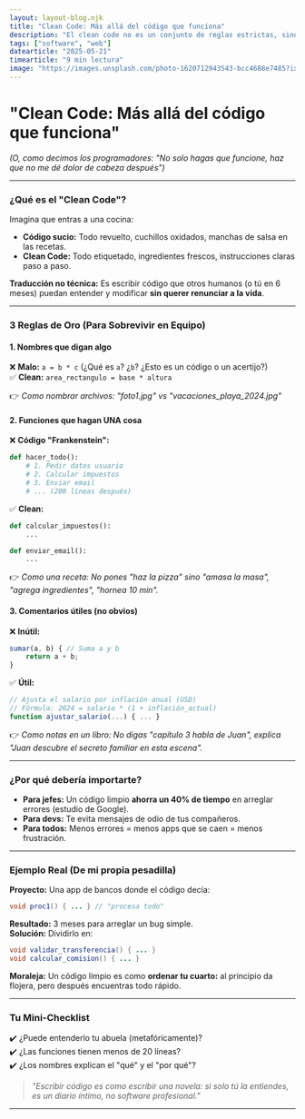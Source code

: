 ```yaml
---
layout: layout-blog.njk
title: "Clean Code: Más allá del código que funciona"
description: "El clean code no es un conjunto de reglas estrictas, sino una serie de principios que ayudan a producir código intuitivo y fácil de modificar."
tags: ["software", "web"]
datearticle: "2025-05-21"
timearticle: "9 min lectura"
image: "https://images.unsplash.com/photo-1620712943543-bcc4688e7485?ixlib=rb-4.0.3&ixid=M3wxMjA3fDB8MHxwaG90by1wYWdlfHx8fGVufDB8fHx8fA%3D%3D&auto=format&fit=crop&w=765&q=80"
---
```


# **"Clean Code: Más allá del código que funciona"**

_(O, como decimos los programadores: "No solo hagas que funcione, haz que no me dé dolor de cabeza después")_

---

### **¿Qué es el "Clean Code"?**

Imagina que entras a una cocina:

- **Código sucio:** Todo revuelto, cuchillos oxidados, manchas de salsa en las recetas.
- **Clean Code:** Todo etiquetado, ingredientes frescos, instrucciones claras paso a paso.

**Traducción no técnica:** Es escribir código que otros humanos (o tú en 6 meses) puedan entender y modificar **sin querer renunciar a la vida**.

---

### **3 Reglas de Oro (Para Sobrevivir en Equipo)**

#### 1. **Nombres que digan algo**

❌ **Malo:** `a = b * c` (¿Qué es `a`? ¿`b`? ¿Esto es un código o un acertijo?)  
✅ **Clean:** `area_rectangulo = base * altura`

👉 _Como nombrar archivos: "foto1.jpg" vs "vacaciones_playa_2024.jpg"_

#### 2. **Funciones que hagan UNA cosa**

❌ **Código "Frankenstein":**

```python
def hacer_todo():
    # 1. Pedir datos usuario
    # 2. Calcular impuestos
    # 3. Enviar email
    # ... (200 líneas después)
```

✅ **Clean:**

```python
def calcular_impuestos():
    ...

def enviar_email():
    ...
```

👉 _Como una receta: No pones "haz la pizza" sino "amasa la masa", "agrega ingredientes", "hornea 10 min"._

#### 3. **Comentarios útiles (no obvios)**

❌ **Inútil:**

```javascript
sumar(a, b) { // Suma a y b
    return a + b;
}
```

✅ **Útil:**

```javascript
// Ajusta el salario por inflación anual (USD)
// Fórmula: 2024 = salario * (1 + inflación_actual)
function ajustar_salario(...) { ... }
```

👉 _Como notas en un libro: No digas "capítulo 3 habla de Juan", explica "Juan descubre el secreto familiar en esta escena"._

---

### **¿Por qué debería importarte?**

- **Para jefes:** Un código limpio **ahorra un 40% de tiempo** en arreglar errores (estudio de Google).
- **Para devs:** Te evita mensajes de odio de tus compañeros.
- **Para todos:** Menos errores = menos apps que se caen = menos frustración.

---

### **Ejemplo Real (De mi propia pesadilla)**

**Proyecto:** Una app de bancos donde el código decía:

```java
void proc1() { ... } // "procesa todo"
```

**Resultado:** 3 meses para arreglar un bug simple.  
**Solución:** Dividirlo en:

```java
void validar_transferencia() { ... }
void calcular_comision() { ... }
```

**Moraleja:** Un código limpio es como **ordenar tu cuarto:** al principio da flojera, pero después encuentras todo rápido.

---

### **Tu Mini-Checklist**

✔️ ¿Puede entenderlo tu abuela (metafóricamente)?  
✔️ ¿Las funciones tienen menos de 20 líneas?  
✔️ ¿Los nombres explican el "qué" y el "por qué"?

> _"Escribir código es como escribir una novela: si solo tú la entiendes, es un diario íntimo, no software profesional."_

---
